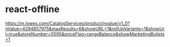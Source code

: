 # react-offline

https://m.lowes.com/CatalogServices/product/nvalue/v1_0?nValue=4294857975&maxResults=6&showURL=1&rollUpVariants=1&showUrl=true&storeNumber=0595&priceFlag=rangeBalance&showMarketingBullets=1
